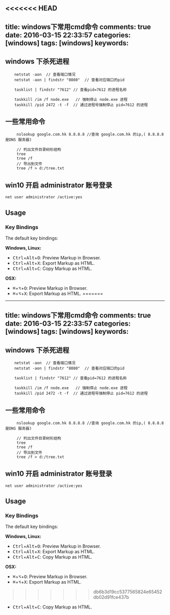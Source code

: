 <<<<<<< HEAD
---
title: windows下常用cmd命令
comments: true
date: 2016-03-15 22:33:57
categories: [windows]
tags: [windows]
keywords:
---

## windows 下杀死进程
```
    netstat -aon  // 查看端口情况
    netstat -aon | findstr "8080"  // 查看对应端口的pid

    tasklist | findstr "7612" // 查看pid=7612 的进程名称

    taskkill /im /f node.exe   // 强制停止 node.exe 进程
    taskkill /pid 2472 -t -f  // 通过进程号强制停止 pid=7612 的进程

```

## 一些常用命令
```
     nslookup google.com.hk 8.8.8.8 //查询 google.com.hk 的ip,( 8.8.8.8 是DNS 服务器)

     // 列出文件目录树形结构
     tree 
     tree /f
     // 导出到文件
     tree /f > d:/tree.txt

```

## win10 开启 administrator 账号登录
```
net user administrator /active:yes
```








  Usage
  -----
  
  ### Key Bindings
  
  The default key bindings:
  
  **Windows, Linux:**
  
  * <kbd>Ctrl</kbd>+<kbd>Alt</kbd>+<kbd>O</kbd>: Preview Markup in Browser.
  * <kbd>Ctrl</kbd>+<kbd>Alt</kbd>+<kbd>X</kbd>: Export Markup as HTML.
  * <kbd>Ctrl</kbd>+<kbd>Alt</kbd>+<kbd>C</kbd>: Copy Markup as HTML.
  
  **OSX:**
  
  * <kbd>⌘</kbd>+<kbd>⌥</kbd>+<kbd>O</kbd>: Preview Markup in Browser.
  * <kbd>⌘</kbd>+<kbd>⌥</kbd>+<kbd>X</kbd>: Export Markup as HTML.
=======
---
title: windows下常用cmd命令
comments: true
date: 2016-03-15 22:33:57
categories: [windows]
tags: [windows]
keywords:
---

## windows 下杀死进程
```
    netstat -aon  // 查看端口情况
    netstat -aon | findstr "8080"  // 查看对应端口的pid

    tasklist | findstr "7612" // 查看pid=7612 的进程名称

    taskkill /im /f node.exe   // 强制停止 node.exe 进程
    taskkill /pid 2472 -t -f  // 通过进程号强制停止 pid=7612 的进程

```

## 一些常用命令
```
     nslookup google.com.hk 8.8.8.8 //查询 google.com.hk 的ip,( 8.8.8.8 是DNS 服务器)

     // 列出文件目录树形结构
     tree 
     tree /f
     // 导出到文件
     tree /f > d:/tree.txt

```

## win10 开启 administrator 账号登录
```
net user administrator /active:yes
```








  Usage
  -----
  
  ### Key Bindings
  
  The default key bindings:
  
  **Windows, Linux:**
  
  * <kbd>Ctrl</kbd>+<kbd>Alt</kbd>+<kbd>O</kbd>: Preview Markup in Browser.
  * <kbd>Ctrl</kbd>+<kbd>Alt</kbd>+<kbd>X</kbd>: Export Markup as HTML.
  * <kbd>Ctrl</kbd>+<kbd>Alt</kbd>+<kbd>C</kbd>: Copy Markup as HTML.
  
  **OSX:**
  
  * <kbd>⌘</kbd>+<kbd>⌥</kbd>+<kbd>O</kbd>: Preview Markup in Browser.
  * <kbd>⌘</kbd>+<kbd>⌥</kbd>+<kbd>X</kbd>: Export Markup as HTML.
>>>>>>> db6b3d19cc5377565824e65452db02d91fce437b
  * <kbd>Ctrl</kbd>+<kbd>Alt</kbd>+<kbd>C</kbd>: Copy Markup as HTML.